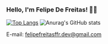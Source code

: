 ### Hello, I'm Felipe De Freitas! 👋👋

[![Top Langs](https://github-readme-stats.vercel.app/api/top-langs/?username=FelipeFFR&layout=compact&theme=transparent)](https://github.com/FelipeFFR) ![Anurag's GitHub stats](https://github-readme-stats.vercel.app/api?username=FelipeFFR&show_icons=true&theme=transparent)

E-mail: felipefreitasffr.dev@gmail.com
<!--
**FelipeFFR/FelipeFFR** is a ✨ _special_ ✨ repository because its `README.md` (this file) appears on your GitHub profile.

Here are some ideas to get you started:

- 🔭 I’m currently working on ...
- 🌱 I’m currently learning ...
- 👯 I’m looking to collaborate on ...
- 🤔 I’m looking for help with ...
- 💬 Ask me about ...
- 📫 How to reach me: ...
- 😄 Pronouns: ...
- ⚡ Fun fact: ...
-->
